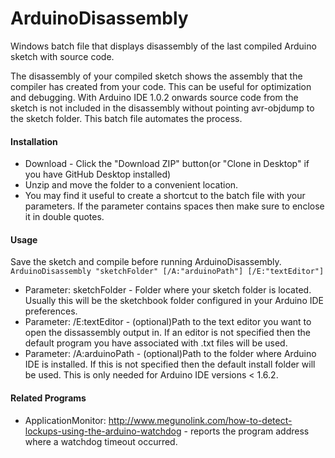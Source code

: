 # ArduinoDisassembly
Windows batch file that displays disassembly of the last compiled Arduino sketch with source code.

The disassembly of your compiled sketch shows the assembly that the compiler has created from your code. This can be useful for optimization and debugging. With Arduino IDE 1.0.2 onwards source code from the sketch is not included in the disassembly without pointing avr-objdump to the sketch folder. This batch file automates the process.

#### Installation
- Download - Click the "Download ZIP" button(or "Clone in Desktop" if you have GitHub Desktop installed)
- Unzip and move the folder to a convenient location.
- You may find it useful to create a shortcut to the batch file with your parameters. If the parameter contains spaces then make sure to enclose it in double quotes.

#### Usage
Save the sketch and compile before running ArduinoDisassembly.
`ArduinoDisassembly "sketchFolder" [/A:"arduinoPath"] [/E:"textEditor"]`
- Parameter: sketchFolder - Folder where your sketch folder is located. Usually this will be the sketchbook folder configured in your Arduino IDE preferences.
- Parameter: /E:textEditor		- (optional)Path to the text editor you want to open the dissassembly output in. If an editor is not specified then the default program you have associated with .txt files will be used.
- Parameter: /A:arduinoPath	- (optional)Path to the folder where Arduino IDE is installed. If this is not specified then the default install folder will be used. This is only needed for Arduino IDE versions < 1.6.2.

#### Related Programs
- ApplicationMonitor: http://www.megunolink.com/how-to-detect-lockups-using-the-arduino-watchdog - reports the program address where a watchdog timeout occurred.